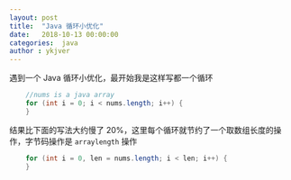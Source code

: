 ```yaml
---
layout: post
title:  "Java 循环小优化"
date:   2018-10-13 00:00:00
categories:  java
author : ykjver
---
```



遇到一个 Java 循环小优化，最开始我是这样写都一个循环

```java
    //nums is a java array
    for (int i = 0; i < nums.length; i++) {
    }
```

结果比下面的写法大约慢了 20%，这里每个循环就节约了一个取数组长度的操作，字节码操作是 `arraylength` 操作


```java
    for (int i = 0, len = nums.length; i < len; i++) {
    }
```